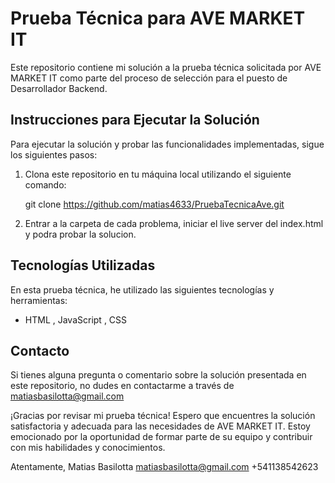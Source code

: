 # Prueba Técnica para AVE MARKET IT

Este repositorio contiene mi solución a la prueba técnica solicitada por AVE MARKET IT como parte del proceso de selección para el puesto de Desarrollador Backend.

## Instrucciones para Ejecutar la Solución

Para ejecutar la solución y probar las funcionalidades implementadas, sigue los siguientes pasos:

1. Clona este repositorio en tu máquina local utilizando el siguiente comando:

    git clone https://github.com/matias4633/PruebaTecnicaAve.git

2. Entrar a la carpeta de cada problema, iniciar el live server del index.html y podra probar la solucion.

## Tecnologías Utilizadas

En esta prueba técnica, he utilizado las siguientes tecnologías y herramientas:

- HTML , JavaScript , CSS


## Contacto

Si tienes alguna pregunta o comentario sobre la solución presentada en este repositorio, no dudes en contactarme a través de matiasbasilotta@gmail.com

¡Gracias por revisar mi prueba técnica! Espero que encuentres la solución satisfactoria y adecuada para las necesidades de AVE MARKET IT. Estoy emocionado por la oportunidad de formar parte de su equipo y contribuir con mis habilidades y conocimientos.

Atentamente,
Matias Basilotta
matiasbasilotta@gmail.com
+541138542623
